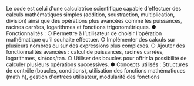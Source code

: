 Le code est celui d'une calculatrice scientifique capable d'effectuer des calculs
 mathématiques simples (addition, soustraction, multiplication, division) ainsi que des
 opérations plus avancées comme les puissances, racines carrées, logarithmes et fonctions
 trigonométriques.
 ● Fonctionnalités :
  ○ Permettre à l’utilisateur de choisir l'opération mathématique qu'il souhaite
 effectuer.
 ○ Implémenter des calculs sur plusieurs nombres ou sur des expressions plus
 complexes.
 ○ Ajouter des fonctionnalités avancées : calcul de puissances, racines carrées,
 logarithmes, sin/cos/tan.
 ○ Utiliser des boucles pour offrir la possibilité de calculer plusieurs opérations
 successives.
 ● Concepts utilisés : Structures de contrôle (boucles, conditions), utilisation des fonctions
 mathématiques (math.h), gestion d'entrées utilisateur, modularité des fonctions
